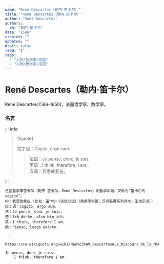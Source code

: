 ```yaml
---
name: "René Descartes（勒内·笛卡尔）"
title: "René Descartes（勒内·笛卡尔）"
author: "René Descartes"
authors:
  zh: "勒内·笛卡尔"
date: "1596"
created: ""
updated: ""
draft: false
read: "1"
tags: 
  - "人物/哲学家/法国"
  - "人物/数学家/法国"
---
```


# René Descartes（勒内·笛卡尔）

René Descartes(1596-1650)，法国哲学家、数学家。

### 名言

::: info

> [!quote]
>
> 拉丁语：Cogito, ergo sum.
>
> > 法语：Je pense, donc, je suis.  
> > 英语：I think, therefore, I am.  
> > 汉语：我思故我在。  

:::

```
法国哲学家笛卡尔（勒奈·笛卡尔，René Descartes）的哲学命题，又称为“笛卡尔的cogito”。
中：我思故我在 (出处：笛卡尔《谈谈方法》（商务印书馆，汉译名著系列译本，王太庆译）)
拉丁语：Cogito, ergo sum.
法：Je pense, donc je suis.
德：Ich denke, also bin ich.
英：I think, therefore I am.
西：Pienso, luego existo.

---

https://en.wikiquote.org/wiki/Ren%C3%A9_Descartes#Le_Discours_de_la_M%C3%A9thode_(1637)

Je pense, donc je suis.
    I think, therefore I am.
```
